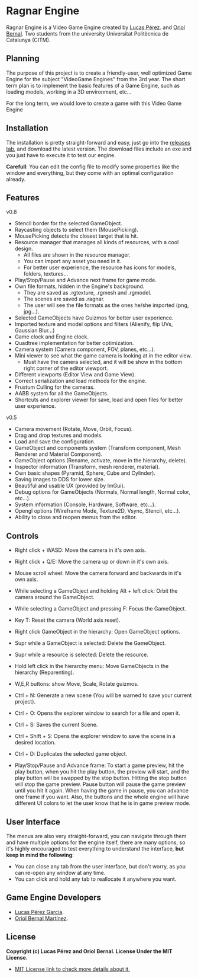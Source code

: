 # Ragnar Engine

Ragnar Engine is a Video Game Engine created by [Lucas Pérez](https://github.com/LucasPG14). and [Oriol Bernal](https://github.com/UriKurae). Two students from the university Universitat Politècnica de Catalunya (CITM). 

## Planning

The purpose of this project is to create a friendly-user, well optimized Game Engine for the subject "VideoGame Engines" from the 3rd year. The short term plan is to implement the basic features of a Game Engine, such as loading models, working in a 3D environment, etc...

For the long term, we would love to create a game with this Video Game Engine

## Installation

The installation is pretty straight-forward and easy, just go into the [releases tab](https://github.com/UriKurae/Ragnar-Engine/releases), and download the latest version.
The download files include an exe and you just have to execute it to test our engine.

**Carefull**: You can edit the config file to modify some properties like the window and everything, but they come with an optimal configuration already.

## Features

v0.8

- Stencil border for the selected GameObject.
- Raycasting objects to select them (MousePicking).
- MousePicking detects the closest target that is hit.
- Resource manager that manages all kinds of resources, with a cool design.
  - All files are shown in the resource manager.
  - You can import any asset you need in it.
  - For better user experience, the resource has icons for models, folders, textures...
- Play/Stop/Pause and Advance next frame for game mode.
- Own file formats, hidden in the Engine's background.
  - They are saved as .rgtexture, .rgmesh and .rgmodel.
  - The scenes are saved as .ragnar.
  - The user will see the file formats as the ones he/she imported (png, jpg...).
- Selected GameObjects have Guizmos for better user experience.
- Imported texture and model options and filters (Alienify, flip UVs, Gaussian Blur...)
- Game clock and Engine clock.
- Quadtree implementation for better optimization.
- Camera system (Camera component, FOV, planes, etc...).
- Mini viewer to see what the game camera is looking at in the editor view.
  - Must have the camera selected, and it will be show in the bottom right corner of the editor viewport. 
- Different viewports (Editor View and Game View).
- Correct serialization and load methods for the engine.
- Frustum Culling for the cameras.
- AABB system for all the GameObjects.
- Shortcuts and explorer viewer for save, load and open files for better user experience.

v0.5

- Camera movement (Rotate, Move, Orbit, Focus).
- Drag and drop textures and models.
- Load and save the configuration.
- GameObject and components system (Transform component, Mesh Renderer and Material Component).
- GameObject options (Rename, activate, move in the hierarchy, delete).
- Inspector information (Transform, mesh renderer, material).
- Own basic shapes (Pyramid, Sphere, Cube and Cylinder).
- Saving images to DDS for lower size.
- Beautiful and usable UX (provided by ImGui).
- Debug options for GameObjects (Normals, Normal length, Normal color, etc...).
- System information (Console, Hardware, Software, etc...).
- Opengl options (Wireframe Mode, Texture2D, Vsync, Stencil, etc...).
- Ability to close and reopen menus from the editor.

## Controls

- Right click + WASD: Move the camera in it's own axis.
- Right click + Q/E: Move the camera up or down in it's own axis.
- Mouse scroll wheel: Move the camera forward and backwards in it's own axis.
- While selecting a GameObject and holding Alt + left click: Orbit the camera around the GameObject.
- While selecting a GameObject and pressing F: Focus the GameObject.
- Key T: Reset the camera (World axis reset).
- Right click GameObject in the hierarchy: Open GameObject options.
- Supr while a GameObject is selected: Delete the GameObject.
- Supr while a resource is selected: Delete the resource.
- Hold left click in the hierarchy menu: Move GameObjects in the hierarchy (Reparenting).
- W,E,R buttons: show Move, Scale, Rotate guizmos. 
- Ctrl + N: Generate a new scene (You will be warned to save your current project).
- Ctrl + O: Opens the explorer window to search for a file and open it.
- Ctrl + S: Saves the current Scene.
- Ctrl + Shift + S: Opens the explorer window to save the scene in a desired location.
- Ctrl + D: Duplicates the selected game object.

- Play/Stop/Pause and Advance frame: To start a game preview, hit the play button, when you hit the play button, the preview will start, and the play button will be swapped by
the stop button. Hitting the stop button will stop the game preview.
Pause button will pause the game preview until you hit it again. When having the game in pause, you can advance one frame if you want. Also, the buttons and the whole engine will have different UI colors to let the user know that he is in game preview mode.

## User Interface

The menus are also very straight-forward, you can navigate through them and have multiple options for the engine itself, there are many options, so it's highly encouraged to test everything to understand the interface, **but keep in mind the following**:
- You can close any tab from the user interface, but don't worry, as you can re-open any window at any time.
- You can click and hold any tab to reallocate it anywhere you want.


## Game Engine Developers

- [Lucas Pérez García](https://github.com/LucasPG14).
- [Oriol Bernal Martínez](https://github.com/UriKurae).

## License

**Copyright (c) Lucas Pérez and Oriol Bernal. License Under the MIT License.**

- [MIT License link to check more details about it.](https://opensource.org/licenses/MIT)
